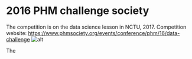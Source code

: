 # 2016 PHM challenge society

The competition is on the data science lesson in NCTU, 2017.
Competition website: https://www.phmsociety.org/events/conference/phm/16/data-challenge
![alt](https://www.phmsociety.org/sites/phmsociety.org/files/Fig1PHM16DataChallenge.png)

The 

